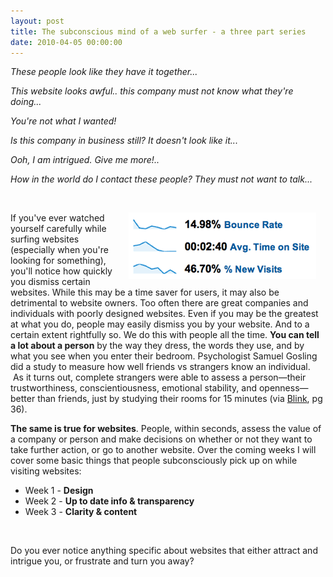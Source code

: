 ```yaml
---
layout: post
title: The subconscious mind of a web surfer - a three part series
date: 2010-04-05 00:00:00
---
```


<p>
	<em>These people look like they have it together...</em></p>
<p>
	<em>This website looks awful.. this company must not know what they&#39;re doing...</em></p>
<p>
	<em>You&#39;re not what I wanted!</em></p>
<p>
	<em>Is this company in business still? It doesn&#39;t look like it...</em></p>
<p>
	<em>Ooh, I am intrigued. Give me more!..</em></p>
<p>
	<em>How in the world do I contact these people? They must not want to talk...</em></p>
<p>
	&nbsp;</p>
<p>
	<img alt="Website analytics" src="/images/attachments/page_33/Analyticsstats.gif" style="margin-left: 15px; margin-right: 15px; float: right; width: 300px; height: 106px; " title="If you have Google Analytics setup, a quick way to measure the effectiveness (or I'll call it your Intrigue Factor) of your website is to look at your &quot;Avg.Time On Site&quot;. Looking at certain stats can often give us a pretty clear indication of how well we are doing with this, and even answers as to what works and what doesn't. " /></p>
<p>
	If you&#39;ve ever watched yourself carefully while surfing websites (especially when you&#39;re looking for something), you&#39;ll notice how quickly you dismiss certain websites. While this may be a time saver for users, it may also be detrimental to website owners. Too often there are great companies and individuals with poorly designed websites. Even if you may be the greatest at what you do, people may easily dismiss you by your website. And to a certain extent rightfully so. We do this with people all the time. <strong>You can tell a lot about a person</strong> by the way they dress, the words they use, and by what you see when you enter their bedroom. Psychologist Samuel Gosling did a study to measure how well friends vs strangers know an individual. &nbsp;As it turns out, complete strangers were able to assess a person&mdash;their trustworthiness, conscientiousness, emotional stability, and openness&mdash;better than friends, just by studying their rooms for 15 minutes (via <a href="http://www.amazon.com/Blink-Power-Thinking-Without/dp/0316172324" target="_blank">Blink</a>, pg 36).&nbsp;</p>
<p>
	<strong>The same is true for websites</strong>. People, within seconds, assess the value of a company or person and make decisions on whether or not they want to take further action, or go to another website. Over the coming weeks I will cover some&nbsp;basic things that people subconsciously pick up on while visiting websites:</p>
<ul>
	<li>
		Week 1 - <strong>Design</strong></li>
	<li>
		Week 2 -&nbsp;<strong>Up to date info &amp; transparency</strong></li>
	<li>
		Week 3 - <strong>Clarity &amp; content</strong></li>
</ul>
<p>
	&nbsp;</p>
<p>
	Do you ever notice anything specific about websites that either attract and intrigue you, or frustrate and turn you away?</p>

